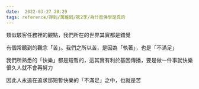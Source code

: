 ```yaml
---
date:  2022-03-27 20:29
tags: reference/得到/萬維綱/第2季/為什麼佛學是真的
---
```


類似駭客任務裡的觀點，我們所在的世界其實都是錯覺

有個常聽到的觀念「苦」。我們之所以苦，是因為「執著」，也是「不滿足」

我們所熟悉的「快樂」都是短暫的，這其實有利於基因傳播，要是做一件事就快樂很久人就不會再努力

因此人永遠在追求那短暫快樂的「不滿足」之中，也就是苦



